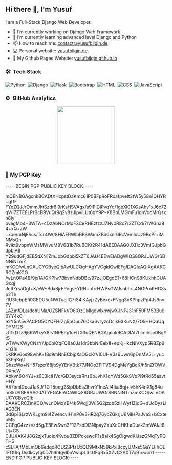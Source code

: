 <h2>Hi there 👋, I'm Yusuf</h2>

I am a Full-Stack Django Web Developer.

- 🔭 I’m currently working on Django Web Framework
- 🌱 I’m currently learning advanced level Django and Python
- 📫 How to reach me: contact@yusufbilgin.de
- 💻 Personal website: [yusufbilgin.de](https://yusufbilgin.de "yusufbilgin.de")
- 📝 My Github Pages Website: [yusufbilgin.github.io](https://yusufbilgin.github.io/ "yusufbilgin.github.io")

### 🛠 &nbsp;Tech Stack 

![Python](https://img.shields.io/badge/-Python-05122A?style=flat&logo=python)&nbsp;
![Django](https://img.shields.io/badge/-Django-05122A?style=flat&logo=django&logoColor=092E20)&nbsp;
![Flask](https://img.shields.io/badge/-Flask-05122A?style=flat&logo=flask)&nbsp;
![Bootstrap](https://img.shields.io/badge/-Bootstrap-05122A?style=flat&logo=bootstrap&logoColor=563D7C)&nbsp;
![HTML](https://img.shields.io/badge/-HTML-05122A?style=flat&logo=HTML5)&nbsp;
![CSS](https://img.shields.io/badge/-CSS-05122A?style=flat&logo=CSS3&logoColor=1572B6)&nbsp;
![JavaScript](https://img.shields.io/badge/-JavaScript-05122A?style=flat&logo=javascript)&nbsp;


### ⚙️ &nbsp;GitHub Analytics

<p align="center">
    <a href="https://github.com/YusufBilgin">
        <img height="180em" src="https://github-readme-stats-eight-theta.vercel.app/api?username=YusufBilgin&show_icons=true&theme=algolia&include_all_commits=true&count_private=true"/>
    </a>
</p>


### 🔑 My PGP Key

<p> 
-----BEGIN PGP PUBLIC KEY BLOCK-----

mQENBGAgcnkBCADtXHcpstDaKmc61P0BFpRoFRcafpveIt3tW5y58n1QHYR+gt1F
FYoZQJJrOmmJktSzdr6i9rKsHSVAgx/s9lPlGiPvqYq/1gbXl01XGaAhv1xJ6c72
qWI7ZTE8LPrBcB9VuQr9g2v8zJlpviLUt6qY9P+X8BpLMGmFu1qnVocMrQsxh8ly
pvegMo4+3WTA+cDzAbNOrMoF3CeRHEztzzJ7Nv0R8c7/3ZTCd/7rWGna94+xQ+zW
+xoe/mNjEhcs/TcnOW/8HiAERWlbBFSWamZBu0xnr6RcVemIuUz9BxPr+iMNMsQn
Rvikt9vbpnWMsMWvuM8V6B1b7RuBCKt2R41dABEBAAG0JXl1c3VmIGJpbGdpbiA8
Y29udGFjdEB5dXN1ZmJpbGdpbi5kZT6JAU4EEwEIADgWIQS8ORJUWGrSBNNiNTmZ
mKCO/wLnOAUCYCByeQIbAwULCQgHAgYVCgkICwIEFgIDAQIeAQIXgAAKCRCZmKCO
/wLnOPa4B/9jx1A/GKPlw7BbvnNdbDBc/97zJjOEgdE1+68HCnS8KUkhhCUAGcqj
Jc6ZrsaGgf+X/eW+Bdx8jrERngsEYRH+nfrrHWPsGWJsnbhrL4NGPrn9HG8sp2Th
r1U3tebpEfi0CEDU5uNWTuojIG7t84lKAyjzZyBexexFNgq3xKPhpzPp4Js9nv7V
LAZmfDLa/dohUMa/OZSNFkVO6lOzCMlgdwlxnwjwXJNPJ31nF50FM53Bu90YY4kC
e2Y5rA5vPACRO5OYQFHrZg5pOuu76Oka6vryzcDsik63KuNX/7OkHHQaUqDYMf2S
zfl1kDTz9j6RWfkyY8Is1NPE9p1oHTX3uQENBGAgcnkBCADIAt7LcnIhbp0BgYtS
wTWwXWyCNzY/Jp0bKfqFQ8a0Js1dr3bbNrEeb1I+epKjHkzNlVXyp5RBZp9+h2Iu
DkRKv6os98whK+f8s9mNnECbjpXaOGcKfVl0UHV3s6Uwn6pDnMV5L+yuc53PqKqU
GhzcWo+NH57szcf68jb9yYEnVBtk77JNOoZFiTV94DgMeYgBcK/h5nZfOWVDXncW
Abkvn6O4YJ+z6E3iclHVq/GD3sycaRns0bJvhX1qYWd5GkSVoPl9tRd65aavtHHY
A/l7pmlDocJ1aKJ/TGT8oqg2SipDbEsZlhvnY1neAlI4Ika8qj+Iv5hK4nX1g84u
mSkDABEBAAGJATYEGAEIACAWIQS8ORJUWGrSBNNiNTmZmKCO/wLnOAUCYCByeQIb
DAAKCRCZmKCO/wLnOMxYB/4k5Wqjj3Wi5G2jzdb5zHWyt1ZidG+dUcDyzLIAG3EN
3dGp16LrzWKLgm9i4ZVencvlH1nP0v3HR2q76ycZGkrjU6MIHPaJvaS+bCxtebM5
CCFgC4zzzvzd6g/E8EwSwn3F12PsdDl3Nipay2YuXcCHKLaDuak3mWAfJi8Uj+CS
CJUXAK4J8G2zjxTuoIq4KvbuBZDPokewcP1s8alk4SgOigwdKIJazGf4qTyPQTH5
cSLFAjfMbLmOb6edqdROUSSPfsUxQD9MtkN59kPxl8ccyUMxs5GaYEFhOErFGf9q
DsdkCyfq0D7hl69gvlbnVwcpL3cOFqRx5XZvC2A0T7x9
=won1
-----END PGP PUBLIC KEY BLOCK-----
</p>

